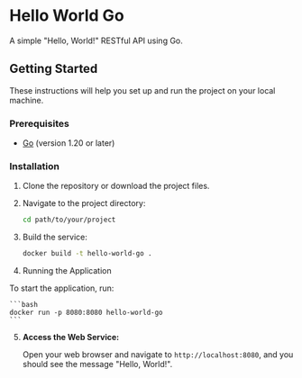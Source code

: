 # Hello World Go

A simple "Hello, World!" RESTful API using Go.

## Getting Started

These instructions will help you set up and run the project on your local machine.

### Prerequisites

- [Go](https://golang.org/) (version 1.20 or later)

### Installation

1. Clone the repository or download the project files.

2. Navigate to the project directory:

   ```bash
   cd path/to/your/project
   ```

3. Build the service:

   ```bash
   docker build -t hello-world-go .
   ```

4. Running the Application

To start the application, run:

    ```bash
    docker run -p 8080:8080 hello-world-go
    ```

5. **Access the Web Service:**

   Open your web browser and navigate to `http://localhost:8080`, and you should see the message "Hello, World!".
